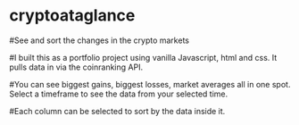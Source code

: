 # cryptoataglance
#See and sort the changes in the crypto markets

#I built this as a portfolio project using vanilla Javascript, html and css.  It pulls data in via the coinranking API.

#You can see biggest gains, biggest losses, market averages all in one spot.  Select a timeframe to see the data from your selected time.  

#Each column can be selected to sort by the data inside it.

